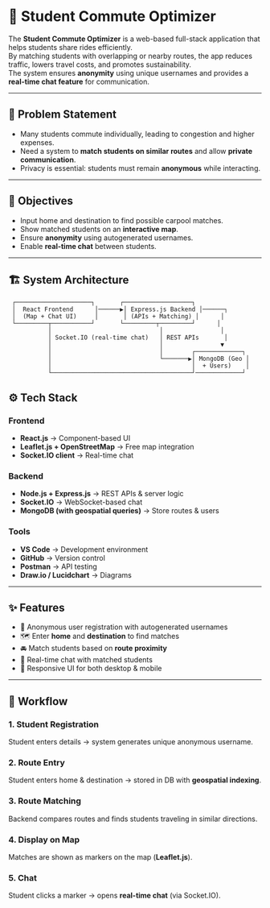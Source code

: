 # 🚗 Student Commute Optimizer

The **Student Commute Optimizer** is a web-based full-stack application that helps students share rides efficiently.  
By matching students with overlapping or nearby routes, the app reduces traffic, lowers travel costs, and promotes sustainability.  
The system ensures **anonymity** using unique usernames and provides a **real-time chat feature** for communication.

---

## 📌 Problem Statement
- Many students commute individually, leading to congestion and higher expenses.  
- Need a system to **match students on similar routes** and allow **private communication**.  
- Privacy is essential: students must remain **anonymous** while interacting.  

---

## 🎯 Objectives
- Input home and destination to find possible carpool matches.  
- Show matched students on an **interactive map**.  
- Ensure **anonymity** using autogenerated usernames.  
- Enable **real-time chat** between students.  

---

## 🏗️ System Architecture

```plaintext
 ┌─────────────────────┐       ┌───────────────────┐
 │  React Frontend      │──────▶│ Express.js Backend │──────┐
 │  (Map + Chat UI)     │       │ (APIs + Matching) │      │
 └─────────┬───────────┘       └─────────┬─────────┘      │
           │                              │                │
           │ Socket.IO (real-time chat)   │ REST APIs       │
           │                              │                ▼
           │                              │        ┌─────────────┐
           │                              └───────▶│ MongoDB (Geo │
           │                                       │  + Users)    │
           └───────────────────────────────────────┘─────────────┘
```
## ⚙️ Tech Stack

### Frontend
- **React.js** → Component-based UI  
- **Leaflet.js + OpenStreetMap** → Free map integration  
- **Socket.IO client** → Real-time chat  

### Backend
- **Node.js + Express.js** → REST APIs & server logic  
- **Socket.IO** → WebSocket-based chat  
- **MongoDB (with geospatial queries)** → Store routes & users  

### Tools
- **VS Code** → Development environment  
- **GitHub** → Version control  
- **Postman** → API testing  
- **Draw.io / Lucidchart** → Diagrams  

---

## ✨ Features
- 🔐 Anonymous user registration with autogenerated usernames  
- 🗺️ Enter **home** and **destination** to find matches  
- 🚘 Match students based on **route proximity**  
- 💬 Real-time chat with matched students  
- 📱 Responsive UI for both desktop & mobile  

---

## 🔄 Workflow

### 1. Student Registration  
Student enters details → system generates unique anonymous username.  

### 2. Route Entry  
Student enters home & destination → stored in DB with **geospatial indexing**.  

### 3. Route Matching  
Backend compares routes and finds students traveling in similar directions.  

### 4. Display on Map  
Matches are shown as markers on the map (**Leaflet.js**).  

### 5. Chat  
Student clicks a marker → opens **real-time chat** (via Socket.IO).  
